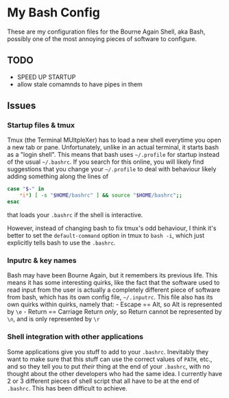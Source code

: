 # My Bash Config

These are my configuration files for the Bourne Again Shell, aka Bash, 
possibly one of the most annoying pieces of software to configure.


## TODO

- SPEED UP STARTUP
- allow stale comamnds to have pipes in them


## Issues

### Startup files & tmux

Tmux (the Terminal MUltpleXer) has to load a new shell everytime you open a 
new tab or pane. Unfortunately, unlike in an actual terminal, it starts bash 
as a "login shell". This means that bash uses `~/.profile` for startup 
instead of the usual `~/.bashrc`. If you search for this online, you will 
likely find suggestions that you change your `~/.profile` to deal with 
behaviour likely adding something along the lines of
```sh
case "$-" in
    *i*) [ -s "$HOME/bashrc" ] && source "$HOME/bashrc";;
esac
```
that loads your `.bashrc` if the shell is interactive.

However, instead of changing bash to fix tmux's odd behaviour, I think it's 
better to set the `default-command` option in tmux to `bash -i`, which just 
explicitly tells bash to use the `.bashrc`.


### Inputrc & key names

Bash may have been Bourne Again, but it remembers its previous life. This 
means it has some interesting quirks, like the fact that the software used 
to read input from the user is actually a completely different piece of 
software from bash, which has its own config file, `~/.inputrc`. This file 
also has its own quirks within quirks, namely that:
    - Escape == Alt, so Alt is represented by `\e`
    - Return == Carriage Return *only*, so Return cannot be represented by 
      `\n`, and is only represented by `\r`


### Shell integration with other applications

Some applications give you stuff to add to your `.bashrc`. Inevitably they 
want to make sure that this stuff can use the correct values of `PATH`, 
etc., and so they tell you to put *their* thing at the end of your 
`.bashrc`, with no thought about the other developers who had the same idea. 
I currently have 2 or 3 different pieces of shell script that all have to be 
at the end of `.bashrc`. This has been difficult to achieve.
